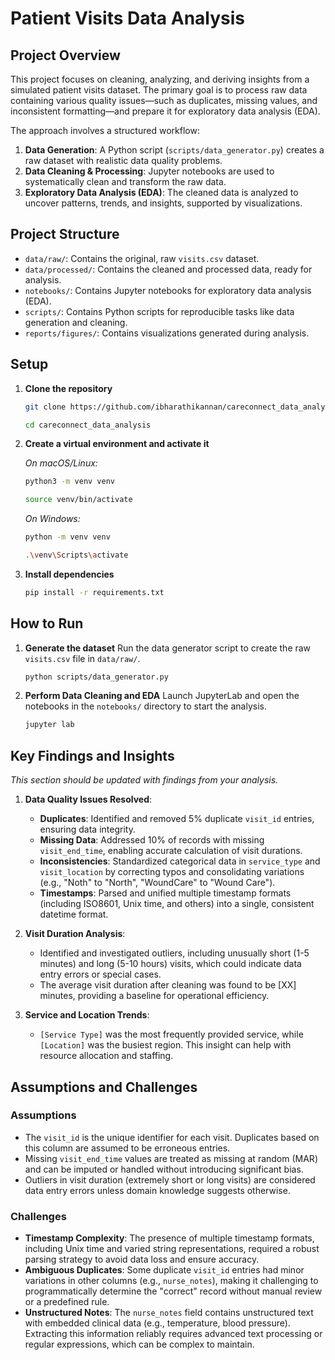# Patient Visits Data Analysis

## Project Overview

This project focuses on cleaning, analyzing, and deriving insights from a simulated patient visits dataset. The primary goal is to process raw data containing various quality issues—such as duplicates, missing values, and inconsistent formatting—and prepare it for exploratory data analysis (EDA).

The approach involves a structured workflow:

1.  **Data Generation**: A Python script (`scripts/data_generator.py`) creates a raw dataset with realistic data quality problems.
2.  **Data Cleaning & Processing**: Jupyter notebooks are used to systematically clean and transform the raw data.
3.  **Exploratory Data Analysis (EDA)**: The cleaned data is analyzed to uncover patterns, trends, and insights, supported by visualizations.

## Project Structure

- `data/raw/`: Contains the original, raw `visits.csv` dataset.
- `data/processed/`: Contains the cleaned and processed data, ready for analysis.
- `notebooks/`: Contains Jupyter notebooks for exploratory data analysis (EDA).
- `scripts/`: Contains Python scripts for reproducible tasks like data generation and cleaning.
- `reports/figures/`: Contains visualizations generated during analysis.

## Setup

1.  **Clone the repository**

    ```bash
    git clone https://github.com/ibharathikannan/careconnect_data_analysis.git
    ```

    ```bash
    cd careconnect_data_analysis
    ```

2.  **Create a virtual environment and activate it**

    _On macOS/Linux:_

    ```bash
    python3 -m venv venv
    ```

    ```bash
    source venv/bin/activate
    ```

    _On Windows:_

    ```bash
    python -m venv venv
    ```

    ```bash
    .\venv\Scripts\activate
    ```

3.  **Install dependencies**
    ```bash
    pip install -r requirements.txt
    ```

## How to Run

1.  **Generate the dataset**
    Run the data generator script to create the raw `visits.csv` file in `data/raw/`.

    ```bash
    python scripts/data_generator.py
    ```

2.  **Perform Data Cleaning and EDA**
    Launch JupyterLab and open the notebooks in the `notebooks/` directory to start the analysis.
    ```bash
    jupyter lab
    ```

## Key Findings and Insights

_This section should be updated with findings from your analysis._

1.  **Data Quality Issues Resolved**:

    - **Duplicates**: Identified and removed 5% duplicate `visit_id` entries, ensuring data integrity.
    - **Missing Data**: Addressed 10% of records with missing `visit_end_time`, enabling accurate calculation of visit durations.
    - **Inconsistencies**: Standardized categorical data in `service_type` and `visit_location` by correcting typos and consolidating variations (e.g., "Noth" to "North", "WoundCare" to "Wound Care").
    - **Timestamps**: Parsed and unified multiple timestamp formats (including ISO8601, Unix time, and others) into a single, consistent datetime format.

2.  **Visit Duration Analysis**:

    - Identified and investigated outliers, including unusually short (1-5 minutes) and long (5-10 hours) visits, which could indicate data entry errors or special cases.
    - The average visit duration after cleaning was found to be [XX] minutes, providing a baseline for operational efficiency.

3.  **Service and Location Trends**:
    - `[Service Type]` was the most frequently provided service, while `[Location]` was the busiest region. This insight can help with resource allocation and staffing.

## Assumptions and Challenges

### Assumptions

- The `visit_id` is the unique identifier for each visit. Duplicates based on this column are assumed to be erroneous entries.
- Missing `visit_end_time` values are treated as missing at random (MAR) and can be imputed or handled without introducing significant bias.
- Outliers in visit duration (extremely short or long visits) are considered data entry errors unless domain knowledge suggests otherwise.

### Challenges

- **Timestamp Complexity**: The presence of multiple timestamp formats, including Unix time and varied string representations, required a robust parsing strategy to avoid data loss and ensure accuracy.
- **Ambiguous Duplicates**: Some duplicate `visit_id` entries had minor variations in other columns (e.g., `nurse_notes`), making it challenging to programmatically determine the "correct" record without manual review or a predefined rule.
- **Unstructured Notes**: The `nurse_notes` field contains unstructured text with embedded clinical data (e.g., temperature, blood pressure). Extracting this information reliably requires advanced text processing or regular expressions, which can be complex to maintain.
